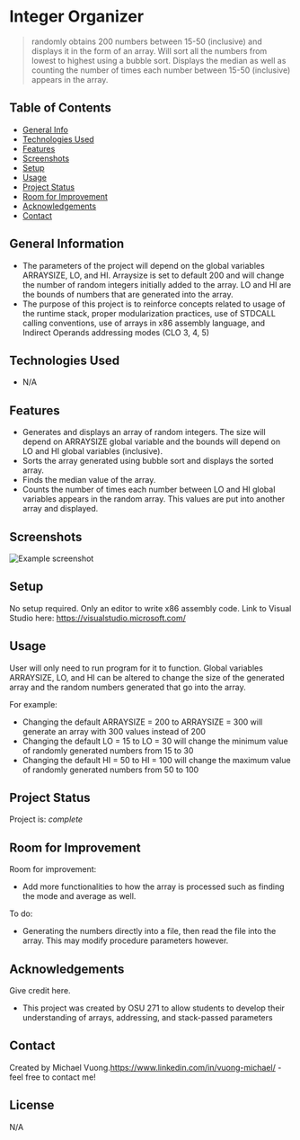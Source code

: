 # Integer Organizer
> randomly obtains 200 numbers between 15-50 (inclusive) and displays it in the form of an array. Will sort all the numbers from lowest to highest using a bubble sort. Displays the median as well as counting the number of times each number between 15-50 (inclusive) appears in the array.


## Table of Contents
* [General Info](#general-information)
* [Technologies Used](#technologies-used)
* [Features](#features)
* [Screenshots](#screenshots)
* [Setup](#setup)
* [Usage](#usage)
* [Project Status](#project-status)
* [Room for Improvement](#room-for-improvement)
* [Acknowledgements](#acknowledgements)
* [Contact](#contact)
<!-- * [License](#license) -->


## General Information
- The parameters of the project will depend on the global variables ARRAYSIZE, LO, and HI. Arraysize is set to default 200 and will change the number of random integers initially added to the array. LO and HI are the bounds of numbers that are generated into the array.
- The purpose of this project is to reinforce concepts related to usage of the runtime stack, proper modularization practices, use of STDCALL calling conventions, use of arrays in x86 assembly language, and Indirect Operands addressing modes (CLO 3, 4, 5)


## Technologies Used
- N/A


## Features
- Generates and displays an array of random integers. The size will depend on ARRAYSIZE global variable and the bounds will depend on LO and HI global variables (inclusive).
- Sorts the array generated using bubble sort and displays the sorted array.
- Finds the median value of the array.
- Counts the number of times each number between LO and HI global variables appears in the random array. This values are put into another array and displayed.


## Screenshots

![Example screenshot](https://user-images.githubusercontent.com/50156212/207250075-ba8afe66-dfb9-4897-83b9-16a0f35e4048.PNG)



## Setup
No setup required. Only an editor to write x86 assembly code.
Link to Visual Studio here:
https://visualstudio.microsoft.com/

## Usage
User will only need to run program for it to function. Global variables ARRAYSIZE, LO, and HI can be altered to change the size of the generated array and the random numbers generated that go into the array.

For example:

- Changing the default ARRAYSIZE = 200 to ARRAYSIZE = 300 will generate an array with 300 values instead of 200
- Changing the default LO = 15 to LO = 30 will change the minimum value of randomly generated numbers from 15 to 30
- Changing the default HI = 50 to HI = 100 will change the maximum value of randomly generated numbers from 50 to 100



## Project Status
Project is: _complete_


## Room for Improvement
Room for improvement:
- Add more functionalities to how the array is processed such as finding the mode and average as well.

To do:
- Generating the numbers directly into a file, then read the file into the array. This may modify procedure parameters however.


## Acknowledgements
Give credit here.
- This project was created by OSU 271 to allow students to develop their understanding of arrays, addressing, and stack-passed parameters


## Contact
Created by Michael Vuong.https://www.linkedin.com/in/vuong-michael/ - feel free to contact me!


 ## License
N/A


